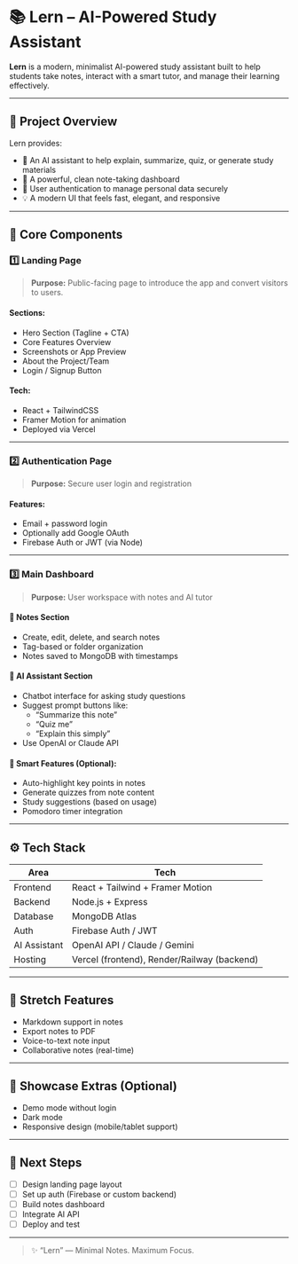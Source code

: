 # 📚 Lern – AI-Powered Study Assistant

**Lern** is a modern, minimalist AI-powered study assistant built to help students take notes, interact with a smart tutor, and manage their learning effectively.

---

## 🚀 Project Overview

Lern provides:
- 🧠 An AI assistant to help explain, summarize, quiz, or generate study materials
- 📝 A powerful, clean note-taking dashboard
- 🔐 User authentication to manage personal data securely
- 💡 A modern UI that feels fast, elegant, and responsive

---

## 🧩 Core Components

### 1️⃣ Landing Page
> **Purpose:** Public-facing page to introduce the app and convert visitors to users.

#### Sections:
- Hero Section (Tagline + CTA)
- Core Features Overview
- Screenshots or App Preview
- About the Project/Team
- Login / Signup Button

#### Tech:
- React + TailwindCSS
- Framer Motion for animation
- Deployed via Vercel

---

### 2️⃣ Authentication Page
> **Purpose:** Secure user login and registration

#### Features:
- Email + password login
- Optionally add Google OAuth
- Firebase Auth or JWT (via Node)

---

### 3️⃣ Main Dashboard
> **Purpose:** User workspace with notes and AI tutor

#### 📒 Notes Section
- Create, edit, delete, and search notes
- Tag-based or folder organization
- Notes saved to MongoDB with timestamps

#### 🤖 AI Assistant Section
- Chatbot interface for asking study questions
- Suggest prompt buttons like:
  - “Summarize this note”
  - “Quiz me”
  - “Explain this simply”
- Use OpenAI or Claude API

#### 🧠 Smart Features (Optional):
- Auto-highlight key points in notes
- Generate quizzes from note content
- Study suggestions (based on usage)
- Pomodoro timer integration

---

## ⚙️ Tech Stack

| Area         | Tech                                  |
|--------------|----------------------------------------|
| Frontend     | React + Tailwind + Framer Motion       |
| Backend      | Node.js + Express                      |
| Database     | MongoDB Atlas                          |
| Auth         | Firebase Auth / JWT                    |
| AI Assistant | OpenAI API / Claude / Gemini           |
| Hosting      | Vercel (frontend), Render/Railway (backend)

---

## 🧪 Stretch Features
- Markdown support in notes
- Export notes to PDF
- Voice-to-text note input
- Collaborative notes (real-time)

---

## 🎁 Showcase Extras (Optional)
- Demo mode without login
- Dark mode
- Responsive design (mobile/tablet support)

---

## 📌 Next Steps
- [ ] Design landing page layout
- [ ] Set up auth (Firebase or custom backend)
- [ ] Build notes dashboard
- [ ] Integrate AI API
- [ ] Deploy and test

---

> ✨ “Lern” — Minimal Notes. Maximum Focus.
